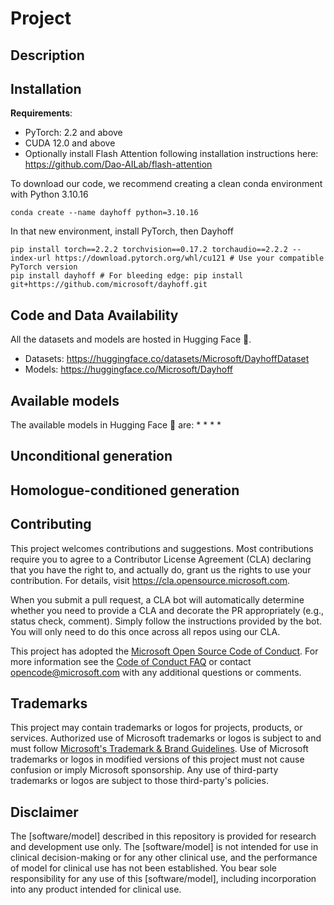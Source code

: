 # Project
## Description

## Installation
**Requirements**: 
* PyTorch: 2.2 and above
* CUDA 12.0 and above
* Optionally install Flash Attention following installation instructions here: https://github.com/Dao-AILab/flash-attention

To download our code, we recommend creating a clean conda environment with Python 3.10.16

```
conda create --name dayhoff python=3.10.16
```

In that new environment, install PyTorch, then Dayhoff

```
pip install torch==2.2.2 torchvision==0.17.2 torchaudio==2.2.2 --index-url https://download.pytorch.org/whl/cu121 # Use your compatible PyTorch version
pip install dayhoff # For bleeding edge: pip install git+https://github.com/microsoft/dayhoff.git
```

## Code and Data Availability
All the datasets and models are hosted in Hugging Face 🤗.
* Datasets: https://huggingface.co/datasets/Microsoft/DayhoffDataset
* Models: https://huggingface.co/Microsoft/Dayhoff

## Available models
The available models in Hugging Face 🤗 are:
* 
* 
* 
* 

## Unconditional generation

## Homologue-conditioned generation
## Contributing

This project welcomes contributions and suggestions.  Most contributions require you to agree to a
Contributor License Agreement (CLA) declaring that you have the right to, and actually do, grant us
the rights to use your contribution. For details, visit https://cla.opensource.microsoft.com.

When you submit a pull request, a CLA bot will automatically determine whether you need to provide
a CLA and decorate the PR appropriately (e.g., status check, comment). Simply follow the instructions
provided by the bot. You will only need to do this once across all repos using our CLA.

This project has adopted the [Microsoft Open Source Code of Conduct](https://opensource.microsoft.com/codeofconduct/).
For more information see the [Code of Conduct FAQ](https://opensource.microsoft.com/codeofconduct/faq/) or
contact [opencode@microsoft.com](mailto:opencode@microsoft.com) with any additional questions or comments.

## Trademarks

This project may contain trademarks or logos for projects, products, or services. Authorized use of Microsoft 
trademarks or logos is subject to and must follow 
[Microsoft's Trademark & Brand Guidelines](https://www.microsoft.com/en-us/legal/intellectualproperty/trademarks/usage/general).
Use of Microsoft trademarks or logos in modified versions of this project must not cause confusion or imply Microsoft sponsorship.
Any use of third-party trademarks or logos are subject to those third-party's policies.

## Disclaimer
The [software/model] described in this repository is provided for research and development use only. The [software/model] is not intended for use in clinical decision-making or for any other clinical use, and the performance of model for clinical use has not been established. You bear sole responsibility for any use of this [software/model], including incorporation into any product intended for clinical use. 
